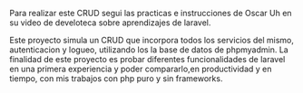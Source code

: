 Para realizar este CRUD segui las practicas e instrucciones de Oscar Uh en su video de develoteca sobre aprendizajes de laravel.

Este proyecto simula un CRUD que incorpora todos los servicios del mismo, autenticacion y logueo, utilizando los la base de datos de phpmyadmin. La finalidad de este proyecto es probar diferentes funcionalidades de laravel en una primera experiencia y poder compararlo,en productividad y en tiempo, con mis trabajos con php puro y sin frameworks.

